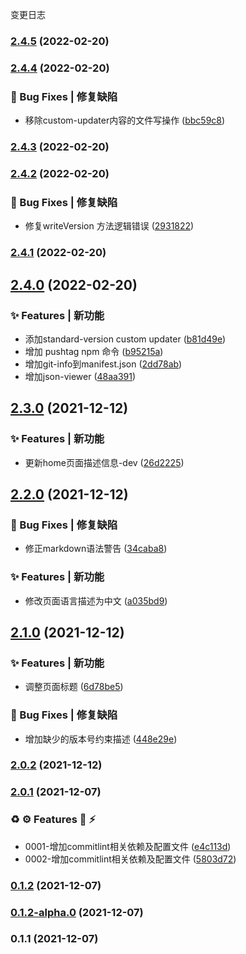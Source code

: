 变更日志
### [2.4.5](https://github.com/JL-Code/automation-vue/compare/v2.4.4...v2.4.5) (2022-02-20)

### [2.4.4](https://github.com/JL-Code/automation-vue/compare/v2.4.3...v2.4.4) (2022-02-20)


### 🐛 Bug Fixes | 修复缺陷

* 移除custom-updater内容的文件写操作 ([bbc59c8](https://github.com/JL-Code/automation-vue/commit/bbc59c81142ef63de6925d3015419ad69945e560))

### [2.4.3](https://github.com/JL-Code/automation-vue/compare/v2.4.2...v2.4.3) (2022-02-20)

### [2.4.2](https://github.com/JL-Code/automation-vue/compare/v2.4.1...v2.4.2) (2022-02-20)


### 🐛 Bug Fixes | 修复缺陷

* 修复writeVersion 方法逻辑错误 ([2931822](https://github.com/JL-Code/automation-vue/commit/2931822a6885aad41863eb5f8755147f187d01c7))

### [2.4.1](https://github.com/JL-Code/automation-vue/compare/v2.4.0...v2.4.1) (2022-02-20)

## [2.4.0](https://github.com/JL-Code/automation-vue/compare/v2.3.0...v2.4.0) (2022-02-20)


### ✨ Features | 新功能

* 添加standard-version custom updater ([b81d49e](https://github.com/JL-Code/automation-vue/commit/b81d49e3c4ac12a5dedcc9b67ed27f42c993daf6))
* 增加 pushtag npm 命令 ([b95215a](https://github.com/JL-Code/automation-vue/commit/b95215a6cc82cfe99d0419d7333e5804786aa98b))
* 增加git-info到manifest.json ([2dd78ab](https://github.com/JL-Code/automation-vue/commit/2dd78abc98501e419ada3315b723086da2f9a16f))
* 增加json-viewer ([48aa391](https://github.com/JL-Code/automation-vue/commit/48aa391184d951fa7c5504dff49104f8876f9878))

## [2.3.0](https://github.com/JL-Code/automation-vue/compare/v2.2.0...v2.3.0) (2021-12-12)


### ✨ Features | 新功能

* 更新home页面描述信息-dev ([26d2225](https://github.com/JL-Code/automation-vue/commit/26d22256c6068af838224917b1209ca1c10028b7))

## [2.2.0](https://github.com/JL-Code/automation-vue/compare/v2.1.0...v2.2.0) (2021-12-12)


### 🐛 Bug Fixes | 修复缺陷

* 修正markdown语法警告 ([34caba8](https://github.com/JL-Code/automation-vue/commit/34caba86f7a01e0cd67981ddcfd6ae9b38eac2ac))


### ✨ Features | 新功能

* 修改页面语言描述为中文 ([a035bd9](https://github.com/JL-Code/automation-vue/commit/a035bd9a9f4a42a65e4e67a842cbfe58cc0104f6))

## [2.1.0](https://github.com/JL-Code/automation-vue/compare/v2.0.2...v2.1.0) (2021-12-12)


### ✨ Features | 新功能

* 调整页面标题 ([6d78be5](https://github.com/JL-Code/automation-vue/commit/6d78be51459f0b95473eb70d30d67f73781b478c))


### 🐛 Bug Fixes | 修复缺陷

* 增加缺少的版本号约束描述 ([448e29e](https://github.com/JL-Code/automation-vue/commit/448e29e97248a35734d15901e9d855f01bb64bcf))

### [2.0.2](https://github.com/JL-Code/automation-vue/compare/v2.0.1...v2.0.2) (2021-12-12)

### [2.0.1](https://github.com/JL-Code/automation-vue/compare/v0.1.2...v2.0.1) (2021-12-07)


### ♻️ ⚙️ Features 🚀  ⚡️

* 0001-增加commitlint相关依赖及配置文件 ([e4c113d](https://github.com/JL-Code/automation-vue/commit/e4c113d1503e46a62b6c32c4aa04883b77711ac9))
* 0002-增加commitlint相关依赖及配置文件 ([5803d72](https://github.com/JL-Code/automation-vue/commit/5803d72ab09f6ada371712a8c5a94d2f7ff3ef2e))

### [0.1.2](https://github.com/JL-Code/automation-vue/compare/v0.1.2-alpha.0...v0.1.2) (2021-12-07)

### [0.1.2-alpha.0](https://github.com/JL-Code/automation-vue/compare/v0.1.1...v0.1.2-alpha.0) (2021-12-07)

### 0.1.1 (2021-12-07)
